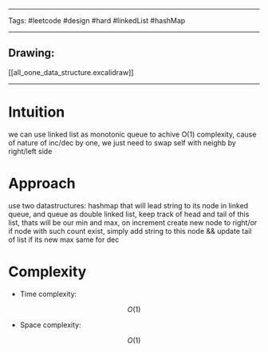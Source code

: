 

----

Tags: #leetcode #design #hard #linkedList #hashMap

----

## Drawing:
[[all_oone_data_structure.excalidraw]]

----


# Intuition

we can use linked list as monotonic queue to achive O(1) complexity, cause of nature of inc/dec by one, we just need to swap self with neighb by right/left side

  

# Approach
use two datastructures: hashmap that will lead string to its node in linked queue, and queue as double linked list, keep track of head and tail of this list, thats will be our min and max,
on increment create new node to right/or if node with such count exist, simply add string to this node && update tail of list if its new max
same for dec

  

# Complexity

- Time complexity:

 $$O(1)$$

  

- Space complexity:

$$O(1)$$